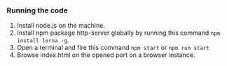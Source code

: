 ### Running the code

1. Install node.js on the machine.
2. Install npm package http-server globally by running this command `npm install lerna -g`.
3. Open a terminal and fire this command `npm start` or `npm run start`
4. Browse index.html on the opened port on a browser instance.